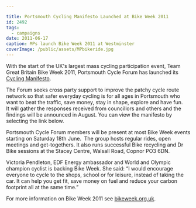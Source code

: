 ```yaml
---

title: Portsmouth Cycling Manifesto Launched at Bike Week 2011
id: 2492
tags:
  - campaigns
date: 2011-06-17
caption: MPs launch Bike Week 2011 at Westminster
coverImage: /public/assets/MPbikeride.jpg
---
```



With the start of the UK's largest mass cycling participation event, Team Great Britain Bike Week 2011, Portsmouth Cycle Forum has launched its [Cycling Manifesto](/assets/2011-pcf-manifesto-fin.pdf).

The Forum seeks cross party support to improve the patchy cycle route network so that safer everyday cycling is for all ages in Portsmouth who want to beat the traffic, save money, stay in shape, explore and have fun. It will gather the responses received from councillors and others and the findings will be announced in August. You can view the manifesto by selecting the link below.

Portsmouth Cycle Forum members will be present at most Bike Week events starting on Saturday 18th June.  The group hosts regular rides, open meetings and get-togethers. It also runs successful Bike recycling and Dr Bike sessions at the Stacey Centre, Walsall Road, Copnor PO3 6DN.

Victoria Pendleton, EDF Energy ambassador and World and Olympic champion cyclist is backing Bike Week. She said: “I would encourage everyone to cycle to the shops, school or for leisure, instead of taking the car. It can help you get fit, save money on fuel and reduce your carbon footprint all at the same time.”

For more information on Bike Week 2011 see [bikeweek.org.uk](http://www.bikeweek.org.uk).